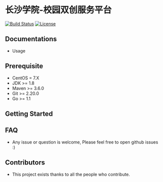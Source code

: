 # 长沙学院-校园双创服务平台
[![Build Status](https://travis-ci.org/open-falcon/falcon-plus.svg?branch=plus-dev)](https://travis-ci.org/notobject/ccsu-micro-platform-projects)
[![License](https://img.shields.io/badge/LICENSE-Apache2.0-ff69b4.svg)](http://www.apache.org/licenses/LICENSE-2.0.html)

## Documentations

 - Usage

## Prerequisite

- CentOS = 7.X
- JDK >= 1.8
- Maven >= 3.6.0
- Git >= 2.20.0
- Go >= 1.1

## Getting Started



## FAQ

- Any issue or question is welcome, Please feel free to open github issues :)

## Contributors

- This project exists thanks to all the people who contribute.
